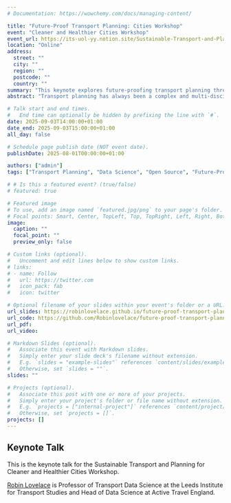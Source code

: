 ```yaml
---
# Documentation: https://wowchemy.com/docs/managing-content/

title: "Future-Proof Transport Planning: Cities Workshop"
event: "Cleaner and Healthier Cities Workshop"
event_url: https://its-uol-yy.notion.site/Sustainable-Transport-and-Planning-for-Cleaner-and-Healthier-Cities-Workshop-25d33f989ee8805d988cd8a5d5a3753d
location: "Online"
address:
  street: ""
  city: ""
  region: ""
  postcode: ""
  country: ""
summary: "This keynote explores future-proofing transport planning through data science and open-source software, drawing on experience with tools like PCT, NPT, and Biclar."
abstract: "Transport planning has always been a complex and multi-disciplinary enterprise requiring wide-ranging skills and methods. Like many fields of research exposed to the data revolution, it is also fast-moving, meaning that it’s hard to know how to keep the work future-proof. This talk will explore the challenges and opportunities of future-proofing transport planning, focusing on the role of data science and open-source software. It will draw on my experience developing and deploying tools such as the Propensity to Cycle Tool for England and Wales (publicly available at [www.pct.bike](https://www.pct.bike/)), the Network Planning Tool for Scotland (publicly available at [www.npt.scot](https://www.npt.scot/)) and the Biclar tool for Portugal (publicly available at [biclar.tmlmobilidade.pt](https://biclar.tmlmobilidade.pt/)). I will also outline some tools and techniques we have developed at the University of Leeds for working with origin-destination data."

# Talk start and end times.
#   End time can optionally be hidden by prefixing the line with `#`.
date: 2025-09-03T14:00:00+01:00
date_end: 2025-09-03T15:00:00+01:00
all_day: false

# Schedule page publish date (NOT event date).
publishDate: 2025-08-01T00:00:00+01:00

authors: ["admin"]
tags: ["Transport Planning", "Data Science", "Open Source", "Future-Proofing"]

# # Is this a featured event? (true/false)
# featured: true

# Featured image
# To use, add an image named `featured.jpg/png` to your page's folder. 
# Focal points: Smart, Center, TopLeft, Top, TopRight, Left, Right, BottomLeft, Bottom, BottomRight.
image:
  caption: ""
  focal_point: ""
  preview_only: false

# Custom links (optional).
#   Uncomment and edit lines below to show custom links.
# links:
# - name: Follow
#   url: https://twitter.com
#   icon_pack: fab
#   icon: twitter

# Optional filename of your slides within your event's folder or a URL.
url_slides: https://robinlovelace.github.io/future-proof-transport-planning/cities-workshop.html
url_code: https://github.com/Robinlovelace/future-proof-transport-planning
url_pdf:
url_video:

# Markdown Slides (optional).
#   Associate this event with Markdown slides.
#   Simply enter your slide deck's filename without extension.
#   E.g. `slides = "example-slides"` references `content/slides/example-slides.md`.
#   Otherwise, set `slides = ""`.
slides: ""

# Projects (optional).
#   Associate this post with one or more of your projects.
#   Simply enter your project's folder or file name without extension.
#   E.g. `projects = ["internal-project"]` references `content/project/deep-learning/index.md`.
#   Otherwise, set `projects = []`.
projects: []
---
```


## Keynote Talk

This is the keynote talk for the Sustainable Transport and Planning for Cleaner and Healthier Cities Workshop.

[Robin Lovelace](https://www.robinlovelace.net) is Professor of Transport Data Science at the Leeds Institute for Transport Studies and Head of Data Science at Active Travel England.
